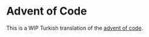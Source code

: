 Advent of Code
==============

This is a WIP Turkish translation of the [advent of code](http://adventofcode.com/about).
